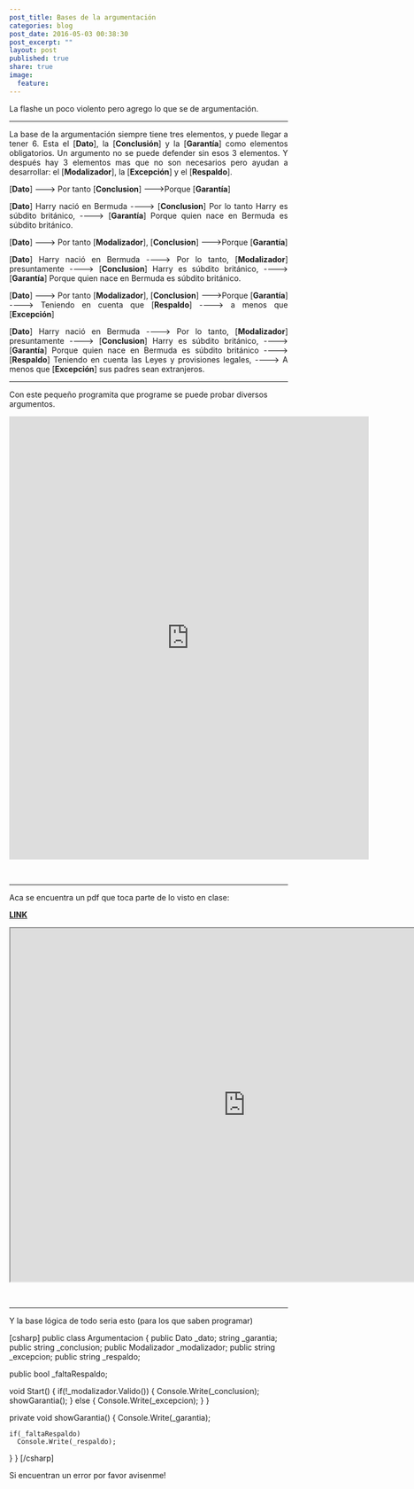 ```yaml
---
post_title: Bases de la argumentación
categories: blog
post_date: 2016-05-03 00:38:30
post_excerpt: ""
layout: post
published: true
share: true
image:
  feature:
---
```

<p style="text-align: justify;">La flashe un poco violento pero agrego lo que se de argumentación.</p>


<hr />
<p style="text-align: justify;">La base de la argumentación siempre tiene tres elementos, y puede llegar a tener 6. Esta el [<strong>Dato</strong>], la [<strong>Conclusión</strong>] y la [<b>Garantía</b>] como elementos obligatorios. Un argumento no se puede defender sin esos 3 elementos. Y después hay 3 elementos mas que no son necesarios pero ayudan a desarrollar: el [<strong>Modalizador</strong>], la [<strong>Excepción</strong>] y el [<strong>Respaldo</strong>].</p>
<p style="text-align: justify;">[<strong>Dato</strong>] ---&gt; Por tanto [<strong>Conclusion</strong>] ---&gt;Porque [<strong>Garantía</strong>]</p>
<p style="text-align: justify;">[<strong>Dato</strong>] Harry nació en Bermuda ----&gt; [<strong>Conclusion</strong>] Por lo tanto Harry es súbdito británico, ----&gt; [<strong>Garantía</strong>] Porque quien nace en Bermuda es súbdito británico.</p>
<p style="text-align: justify;">[<strong>Dato</strong>] ---&gt; Por tanto [<strong>Modalizador</strong>], [<strong>Conclusion</strong>] ---&gt;Porque [<strong>Garantía</strong>]</p>
<p style="text-align: justify;">[<strong>Dato</strong>] Harry nació en Bermuda ----&gt; Por lo tanto, [<strong>Modalizador</strong>] presuntamente ----&gt; [<strong>Conclusion</strong>] Harry es súbdito británico, ----&gt; [<strong>Garantía</strong>] Porque quien nace en Bermuda es súbdito británico.</p>
<p style="text-align: justify;">[<strong>Dato</strong>] ---&gt; Por tanto [<strong>Modalizador</strong>], [<strong>Conclusion</strong>] ---&gt;Porque [<strong>Garantía</strong>] ----&gt; Teniendo en cuenta que [<strong>Respaldo</strong>] ----&gt; a menos que [<strong>Excepción</strong>]</p>
<p style="text-align: justify;">[<strong>Dato</strong>] Harry nació en Bermuda ----&gt; Por lo tanto, [<strong>Modalizador</strong>] presuntamente ----&gt; [<strong>Conclusion</strong>] Harry es súbdito británico, ----&gt; [<strong>Garantía</strong>] Porque quien nace en Bermuda es súbdito británico ----&gt; [<strong>Respaldo</strong>] Teniendo en cuenta las Leyes y provisiones legales, ----&gt; A menos que [<strong>Excepción</strong>] sus padres sean extranjeros.</p>


<hr />

Con este pequeño programita que programe se puede probar diversos argumentos.

<iframe title="Titulo" src="http://jbullrich.com.ar/escritura/extra/LyA.html" width="650" height="800" frameborder="0"></iframe>

&nbsp;

<hr />

Aca se encuentra un pdf que toca parte de lo visto en clase:

<strong><a href="https://drive.google.com/file/d/0Bze6rsoQ341zRzYzZWNqSGFVTUE/view?usp=sharing">LINK</a></strong>

<iframe src="https://drive.google.com/file/d/0Bze6rsoQ341zRzYzZWNqSGFVTUE/preview" width="850" height="638"></iframe>

&nbsp;

<hr />

Y la base lógica de todo seria esto (para los que saben programar)

[csharp]
public class Argumentacion
{
  public Dato _dato;
  string _garantia;
  public string _conclusion;
  public Modalizador _modalizador;
  public string _excepcion;
  public string _respaldo;
  
  public bool _faltaRespaldo;
  
  void Start()
  {
    if(!_modalizador.Valido())
    {
      Console.Write(_conclusion);
      showGarantia();
    } else 
    {
      Console.Write(_excepcion);
    }
  }
  
  private void showGarantia()
  {
    Console.Write(_garantia);
    
    if(_faltaRespaldo)
      Console.Write(_respaldo);
  }
}
[/csharp]

Si encuentran un error por favor avisenme!

&nbsp;
